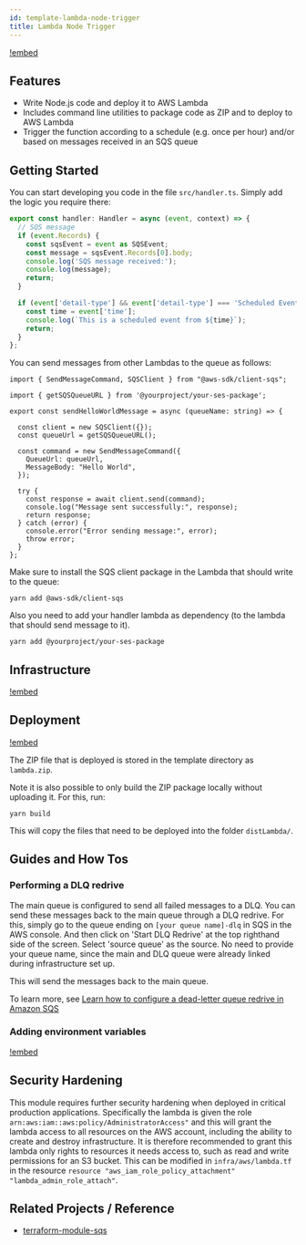 ```yaml
---
id: template-lambda-node-trigger
title: Lambda Node Trigger
---
```


[!embed](./about.md)

## Features

- Write Node.js code and deploy it to AWS Lambda
- Includes command line utilities to package code as ZIP and to deploy to AWS Lambda
- Trigger the function according to a schedule (e.g. once per hour) and/or based on messages received in an SQS queue

## Getting Started

You can start developing you code in the file `src/handler.ts`. Simply add the logic you require there:

```typescript
export const handler: Handler = async (event, context) => {
  // SQS message
  if (event.Records) {
    const sqsEvent = event as SQSEvent;
    const message = sqsEvent.Records[0].body;
    console.log('SQS message received:');
    console.log(message);
    return;
  }

  if (event['detail-type'] && event['detail-type'] === 'Scheduled Event') {
    const time = event['time'];
    console.log(`This is a scheduled event from ${time}`);
    return;
  }
};
```

You can send messages from other Lambdas to the queue as follows:

```
import { SendMessageCommand, SQSClient } from "@aws-sdk/client-sqs";

import { getSQSQueueURL } from '@yourproject/your-ses-package';

export const sendHelloWorldMessage = async (queueName: string) => {

  const client = new SQSClient({});
  const queueUrl = getSQSQueueURL();

  const command = new SendMessageCommand({
    QueueUrl: queueUrl,
    MessageBody: "Hello World",
  });

  try {
    const response = await client.send(command);
    console.log("Message sent successfully:", response);
    return response;
  } catch (error) {
    console.error("Error sending message:", error);
    throw error;
  }
};
```

Make sure to install the SQS client package in the Lambda that should write to the queue:

```
yarn add @aws-sdk/client-sqs
```

Also you need to add your handler lambda as dependency (to the lambda that should send message to it).

```
yarn add @yourproject/your-ses-package
```

## Infrastructure

[!embed](./../shared/infrastructure.md)

## Deployment

[!embed](./../shared/deployment.md)

The ZIP file that is deployed is stored in the template directory as `lambda.zip`.

Note it is also possible to only build the ZIP package locally without uploading it. For this, run:

```
yarn build
```

This will copy the files that need to be deployed into the folder `distLambda/`.

## Guides and How Tos

### Performing a DLQ redrive

The main queue is configured to send all failed messages to a DLQ. You can send these messages back to the main queue through a DLQ redrive. For this, simply go to the queue
ending on `[your queue name]-dlq` in SQS in the AWS console. And then click on 'Start DLQ Redrive' at the top righthand side of the screen. Select 'source queue' as the source.
No need to provide your queue name, since the main and DLQ queue were already linked during infrastructure set up.

This will send the messages back to the main queue.

To learn more, see [Learn how to configure a dead-letter queue redrive in Amazon SQS](https://docs.aws.amazon.com/AWSSimpleQueueService/latest/SQSDeveloperGuide/sqs-configure-dead-letter-queue-redrive.html)

### Adding environment variables

[!embed](./../lambda-express/environment-variables.md)

## Security Hardening

This module requires further security hardening when deployed in critical production applications. Specifically the lambda is given the role `arn:aws:iam::aws:policy/AdministratorAccess"` and this will grant the lambda access to all resources on the AWS account, including the ability to create and destroy infrastructure. It is therefore recommended to grant this lambda only rights to resources it needs access to, such as read and write permissions for an S3 bucket. This can be modified in `infra/aws/lambda.tf` in the resource `resource "aws_iam_role_policy_attachment" "lambda_admin_role_attach"`.

## Related Projects / Reference

- [terraform-module-sqs](https://github.com/damacus/terraform-aws-sqs-with-dlq/tree/master)